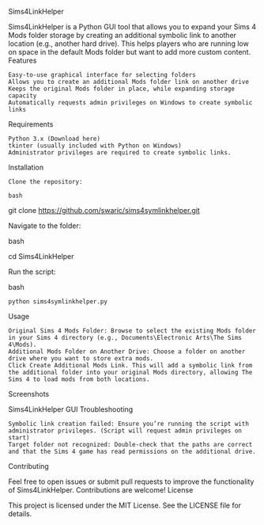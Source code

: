 Sims4LinkHelper

Sims4LinkHelper is a Python GUI tool that allows you to expand your Sims 4 Mods folder storage by creating an additional symbolic link to another location (e.g., another hard drive). This helps players who are running low on space in the default Mods folder but want to add more custom content.
Features

    Easy-to-use graphical interface for selecting folders
    Allows you to create an additional Mods folder link on another drive
    Keeps the original Mods folder in place, while expanding storage capacity
    Automatically requests admin privileges on Windows to create symbolic links

Requirements

    Python 3.x (Download here)
    tkinter (usually included with Python on Windows)
    Administrator privileges are required to create symbolic links.

Installation

    Clone the repository:

    bash

git clone https://github.com/swaric/sims4symlinkhelper.git

Navigate to the folder:

bash

cd Sims4LinkHelper

Run the script:

bash

    python sims4symlinkhelper.py

Usage

    Original Sims 4 Mods Folder: Browse to select the existing Mods folder in your Sims 4 directory (e.g., Documents\Electronic Arts\The Sims 4\Mods).
    Additional Mods Folder on Another Drive: Choose a folder on another drive where you want to store extra mods.
    Click Create Additional Mods Link. This will add a symbolic link from the additional folder into your original Mods directory, allowing The Sims 4 to load mods from both locations.

Screenshots

Sims4LinkHelper GUI
Troubleshooting

    Symbolic link creation failed: Ensure you’re running the script with administrator privileges. (Script will request admin privileges on start)
    Target folder not recognized: Double-check that the paths are correct and that the Sims 4 game has read permissions on the additional drive.

Contributing

Feel free to open issues or submit pull requests to improve the functionality of Sims4LinkHelper. Contributions are welcome!
License

This project is licensed under the MIT License. See the LICENSE file for details.
